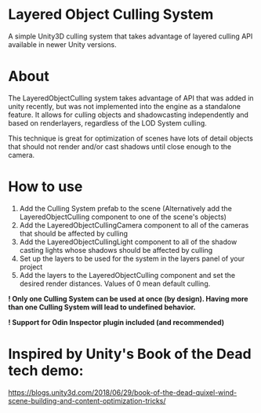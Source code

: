 # Layered Object Culling System
A simple Unity3D culling system that takes advantage of layered culling API available in newer Unity versions.

# About

The LayeredObjectCulling system takes advantage of API that was added in unity recently, but was not implemented into the engine as a standalone feature. It allows for culling objects and shadowcasting independently and based on renderlayers, regardless of the LOD System culling. 

This technique is great for optimization of scenes have lots of detail objects that should not render and/or cast shadows until close enough to the camera. 

# How to use

  1) Add the Culling System prefab to the scene
     (Alternatively add the LayeredObjectCulling component to one of the scene's objects)
  2) Add the LayeredObjectCullingCamera component to all of the cameras that should be affected by culling
  3) Add the LayeredObjectCullingLight component to all of the shadow casting lights whose shadows should be affected by culling
  4) Set up the layers to be used for the system in the layers panel of your project
  5) Add the layers to the LayeredObjectCulling component and set the desired render distances. Values of 0 mean default culling.
  
  **! Only one Culling System can be used at once (by design). Having more than one Culling System will lead to undefined behavior.**

  **! Support for Odin Inspector plugin included (and recommended)** 

# Inspired by Unity's Book of the Dead tech demo:

https://blogs.unity3d.com/2018/06/29/book-of-the-dead-quixel-wind-scene-building-and-content-optimization-tricks/
